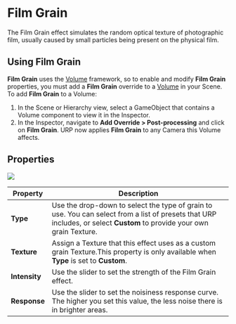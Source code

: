# Film Grain

The Film Grain effect simulates the random optical texture of photographic film, usually caused by small particles being present on the physical film.

## Using Film Grain

**Film Grain** uses the [Volume](Volumes.html) framework, so to enable and modify **Film Grain** properties, you must add a **Film Grain** override to a [Volume](Volumes.html) in your Scene. To add **Film Grain** to a Volume:

1. In the Scene or Hierarchy view, select a GameObject that contains a Volume component to view it in the Inspector.
2. In the Inspector, navigate to **Add Override > Post-processing** and click on **Film Grain**. URP now applies **Film Grain** to any Camera this Volume affects.

## Properties

![](Images/Inspectors/FilmGrain.png)

| **Property**  | **Description**                                              |
| ------------- | ------------------------------------------------------------ |
| **Type**      | Use the drop-down to select the type of grain to use. You can select from a list of presets that URP includes, or select **Custom** to provide your own grain Texture. |
| **Texture**   | Assign a Texture that this effect uses as a custom grain Texture.This property is only available when **Type** is set to **Custom**. |
| **Intensity** | Use the slider to set the strength of the Film Grain effect. |
| **Response**  | Use the slider to set the noisiness response curve. The higher you set this value, the less noise there is in brighter areas. |
